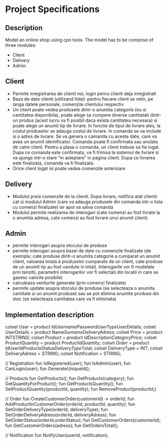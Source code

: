 # Project Specifications

## Description

Model an online shop using cpn tools. The model has to be comprise of three modules:
- Client
- Delivery
- Admin

## Client

- Permite inregistrarea de clienti noi, login penru clienti deja inregistrati
- Baza de date clienti (utilizand liste): pentru fiecare client se retin, pe langa datele personale, comenzile clientului respectiv
- Un client poate vedea produsele dintr-o anumita categorie (nu si cantitatea disponibila), poate alege sa cumpere diverse cantitatati dintr-un produs (acest lucru va fi posibil daca exista cantitatea necesara) si poate alege un anumit tip
de livrare. In functie de tipul de livrare ales, la costul produselor se adauga
costul de livrare. In comanda se va include si o adres de livrare. Se va genera o
camanda cu aceste date, care va avea un anumit identificator. Comanda poate fi
confirmata sau anulata de catre client. Pentru a plasa o comanda, un client
trebuie sa fie logat. Dupa ce comanda este confirmata, va fi trimisa la sistemul
de livrare si va ajunge intr-o stare “in asteptare” in pagina client. Dupa ce
livrarea este finalizata, comanda va fi finalizata.
- Orice client logat isi poate vedea comenzile anterioare

## Delivery

- Modulul preia comenzile de la clienti. Dupa livrare, notifica atat clientii cat si
modulul Admin (care va adauga produsele din comanda intr-o lista cu comenzi
finalizate) iar apoi va salva comanda
- Modulul permite realizarea de interogari (cate comenzi au fost livrate la o
anumita adresa, cate comenzi au fost livrare unui anumit client).

## Admin

- permite interogari asupra stocului de produse
- permite interogari asupra bazei de date cu comenzile finalizate (de exemplu:
cate produse dintr-o anumita categorie a cumparat un anumit client, valoarea
totala a produselor cumparate de un client, cate produse de un anumit tip au
fost vandute in total). Interogarile vor fi modelate prin tanzitii, parametrii
interogarilor vor fi selectati din locatii in care se gasesc valorile posibile)
- calculeaza veniturile generate (prin comenzi finalizate)
- permite update asupra stocului de produse (se selecteaza o anumita cantitate si
un anumit produse) sau se pot elimina anumite produse din stoc (se selecteaza
cantitatea care va fi eliminata)

## Implementation description

colset User = product Id*Username*Password*UserType*UserDetails;
colset UserDetails = product Name*Surname*DeliveryAdress;
colset Price = product INT*STRING;
colset Product = product Id*Description*Category*Price;
colset ProductQuantity = product ProductId*Quantity;
colset Order = product Id*UserId*Products*Status*DeliveryType*Total;
colset DeliveryType = INT;
colset DeliveryAdress = STRING;
colset Notification = STRING;

// Registration
fun IsRegistered(user);
fun IsAdmin(user);
fun CanLogin(user);
fun GenerateUniqueId();

// Products
fun GetProducts();
fun GetProducts(category);
fun GetQuantityForProduct();
fun GetProductsQuantity();
fun SetProductQuantity(productId, quantity);
fun RemoveProduct(productId;)

// Order
fun CreateCustomerOrder(customerId) -> orderId;
fun AddProductInCustomerOrder(orderId, productId, quantity);
fun SetOrderDeliveryType(orderId, deliveryType);
fun SetOrderDeliveryAdress(orderId, deliveryAdress);
fun SetOrderStatus(orderId,orderStatus);
fun GetCustomerOrders(customerId);
fun GetCustomerOrders(adress);
fun GetOrdersTotal();

// Notification
fun NotifyUser(userId, notification);